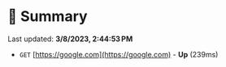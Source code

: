 # 📖 Summary
Last updated: **3/8/2023, 2:44:53 PM**

- `GET` [https://google.com](https://google.com) - **Up** (239ms)
